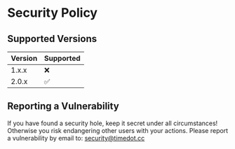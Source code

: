 # Security Policy

## Supported Versions


| Version | Supported          |
| ------- | ------------------ |
| 1.x.x  | :x: |
| 2.0.x   | :white_check_mark:                |

## Reporting a Vulnerability

If you have found a security hole, keep it secret under all circumstances! Otherwise you risk endangering other users with your actions. Please report a vulnerability by email to: security@timedot.cc
